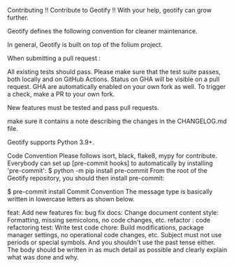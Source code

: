 Contributing
!! Contribute to Geotify !! With your help, geotify can grow further.

Geotify defines the following convention for cleaner maintenance.

In general, Geotify is built on top of the folium project.

When submitting a pull request :

All existing tests should pass. Please make sure that the test suite passes, both locally and on GitHub Actions. Status on GHA will be visible on a pull request. GHA are automatically enabled on your own fork as well. To trigger a check, make a PR to your own fork.

New features must be tested and pass pull requests.

make sure it contains a note describing the changes in the CHANGELOG.md file.

Geotify supports Python 3.9+.

Code Convention
Please follows isort, black, flake8, mypy for contribute.
Everybody can set up [pre-commit hooks] to automatically by installing 'pre-commit': $ python -m pip install pre-commit
From the root of the Geotify repository, you should then install pre-commit:

$ pre-commit install
Commit Convention
The message type is basically written in lowercase letters as shown below.

feat: Add new features
fix: bug fix
docs: Change document content
style: Formatting, missing semicolons, no code changes, etc.
refactor : code refactoring
test: Write test code
chore: Build modifications, package manager settings, no operational code changes, etc.
Subject must not use periods or special symbols. And you shouldn't use the past tense either. The body should be written in as much detail as possible and clearly explain what was done and why.